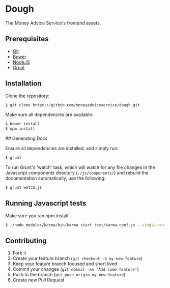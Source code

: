 # Dough

The Money Advice Service's frontend assets.


## Prerequisites

* [Git]
* [Bower]
* [NodeJS]
* [Grunt]

## Installation

Clone the repository:

```sh
$ git clone https://github.com/moneyadviceservice/dough.git
```

Make sure all dependencies are available:

```sh
$ bower install
$ npm install
```

## Generating Docs

Ensure all dependencies are installed, and simply run:

```sh
$ grunt
```

To run Grunt's 'watch' task, which will watch for any file changes in the Javascript components directory (```./js/components/```) and rebuild the documentation automatically, use the following:

```sh
$ grunt watch:js
```

## Running Javascript tests

Make sure you ran npm install.

```sh
$ ./node_modules/karma/bin/karma start test/karma.conf.js --single-run
```

## Contributing

1. Fork it
2. Create your feature branch (`git checkout -b my-new-feature`)
3. Keep your feature branch focused and short lived
4. Commit your changes (`git commit -am 'Add some feature'`)
5. Push to the branch (`git push origin my-new-feature`)
6. Create new Pull Request


[bower]: http://bower.io
[git]: http://git-scm.com
[nodejs]: http://nodejs.org/
[grunt]: http://gruntjs.com/getting-started
